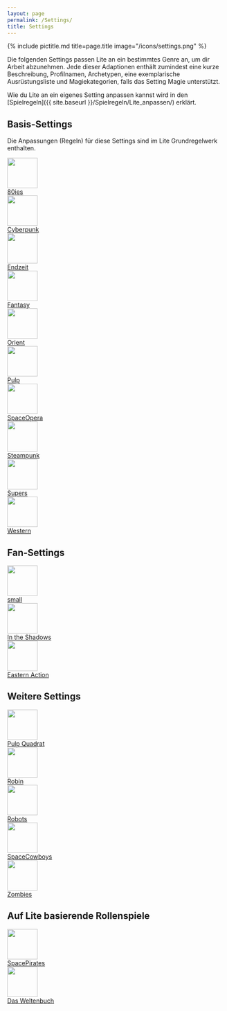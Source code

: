 ```yaml
---
layout: page
permalink: /Settings/
title: Settings
---
```


{% include pictitle.md title=page.title image="/icons/settings.png" %}

Die folgenden Settings passen Lite an ein bestimmtes Genre an, um dir Arbeit abzunehmen. Jede dieser Adaptionen enthält zumindest eine kurze Beschreibung, Profilnamen, Archetypen, eine exemplarische Ausrüstungsliste und Magiekategorien, falls das Setting Magie unterstützt.

Wie du Lite an ein eigenes Setting anpassen kannst wird in den [Spielregeln]({{ site.baseurl }}/Spielregeln/Lite_anpassen/) erklärt.

## Basis-Settings

Die Anpassungen (Regeln) für diese Settings sind im Lite Grundregelwerk enthalten.

<div class="row row-cols-2 row-cols-sm-4 row-cols-xl-6 g-4 mb-4">
    <div class="col">
        <div class="card bg-blue text-light h-100 clickable">
            <div class="card-body p-1 align-self-center">
                <img src="{{ site.baseurl }}/assets/images/icons/80ies.png" width="70" height="70">
            </div>
            <div class="card-footer text-center">
                <a class="text-light" href="{{ site.baseurl }}/Settings/80ies/">80ies</a>
            </div>
        </div>
    </div>
    <div class="col">
        <div class="card bg-blue text-light h-100 clickable">
            <div class="card-body p-1 align-self-center">
                <img src="{{ site.baseurl }}/assets/images/icons/cyberpunk.png" width="70" height="70">
            </div>
            <div class="card-footer text-center">
                <a class="text-light" href="{{ site.baseurl }}/Settings/Cyberpunk/">Cyberpunk</a>
            </div>
        </div>
    </div>
    <div class="col">
        <div class="card bg-blue text-light h-100 clickable">
            <div class="card-body p-1 align-self-center">
                <img src="{{ site.baseurl }}/assets/images/icons/endzeit.png" width="70" height="70">
            </div>
            <div class="card-footer text-center">
                <a class="text-light" href="{{ site.baseurl }}/Settings/Endzeit/">Endzeit</a>
            </div>
        </div>
    </div>
    <div class="col">
        <div class="card bg-blue text-light h-100 clickable">
            <div class="card-body p-1 align-self-center">
                <img src="{{ site.baseurl }}/assets/images/icons/fantasy.png" width="70" height="70">
            </div>
            <div class="card-footer text-center">
                <a class="text-light" href="{{ site.baseurl }}/Settings/Fantasy/">Fantasy</a>
            </div>
        </div>
    </div>
    <div class="col">
        <div class="card bg-blue text-light h-100 clickable">
            <div class="card-body p-1 align-self-center">
                <img src="{{ site.baseurl }}/assets/images/icons/orient.png" width="70" height="70">
            </div>
            <div class="card-footer text-center">
                <a class="text-light" href="{{ site.baseurl }}/Settings/Orient/">Orient</a>
            </div>
        </div>
    </div>
    <div class="col">
        <div class="card bg-blue text-light h-100 clickable">
            <div class="card-body p-1 align-self-center">
                <img src="{{ site.baseurl }}/assets/images/icons/pulp.png" width="70" height="70">
            </div>
            <div class="card-footer text-center">
                <a class="text-light" href="{{ site.baseurl }}/Settings/Pulp/">Pulp</a>
            </div>
        </div>
    </div>
    <div class="col">
        <div class="card bg-blue text-light h-100 clickable">
            <div class="card-body p-1 align-self-center">
                <img src="{{ site.baseurl }}/assets/images/icons/spaceopera.png" width="70" height="70">
            </div>
            <div class="card-footer text-center">
                <a class="text-light" href="{{ site.baseurl }}/Settings/SpaceOpera/">SpaceOpera</a>
            </div>
        </div>
    </div>
    <div class="col">
        <div class="card bg-blue text-light h-100 clickable">
            <div class="card-body p-1 align-self-center">
                <img src="{{ site.baseurl }}/assets/images/icons/steampunk.png" width="70" height="70">
            </div>
            <div class="card-footer text-center">
                <a class="text-light" href="{{ site.baseurl }}/Settings/Steampunk/">Steampunk</a>
            </div>
        </div>
    </div>
    <div class="col">
        <div class="card bg-blue text-light h-100 clickable">
            <div class="card-body p-1 align-self-center">
                <img src="{{ site.baseurl }}/assets/images/icons/supers.png" width="70" height="70">
            </div>
            <div class="card-footer text-center">
                <a class="text-light" href="{{ site.baseurl }}/Settings/Supers/">Supers</a>
            </div>
        </div>
    </div>
    <div class="col">
        <div class="card bg-blue text-light h-100 clickable">
            <div class="card-body p-1 align-self-center">
                <img src="{{ site.baseurl }}/assets/images/icons/western.png" width="70" height="70">
            </div>
            <div class="card-footer text-center">
                <a class="text-light" href="{{ site.baseurl }}/Settings/Western/">Western</a>
            </div>
        </div>
    </div>
</div>

## Fan-Settings

<div class="row row-cols-2 row-cols-sm-4 row-cols-xl-6 g-4 mb-4">
    <div class="col">
        <div class="card bg-blue text-light h-100 clickable">
            <div class="card-body p-1 align-self-center">
                <img src="{{ site.baseurl }}/assets/images/icons/small.png" width="70" height="70">
            </div>
            <div class="card-footer text-center">
                <a class="text-light" href="{{ site.baseurl }}/Settings/small/">small</a>
            </div>
        </div>
    </div>
    <div class="col">
        <div class="card bg-blue text-light h-100 clickable">
            <div class="card-body p-1 align-self-center">
                <img src="{{ site.baseurl }}/assets/images/icons/intheshadows.png" width="70" height="70">
            </div>
            <div class="card-footer text-center">
                <a class="text-light" href="{{ site.baseurl }}/Settings/In_the_Shadows/">In the Shadows</a>
            </div>
        </div>
    </div>
    <div class="col">
        <div class="card bg-blue text-light h-100 clickable">
            <div class="card-body p-1 align-self-center">
                <img src="{{ site.baseurl }}/assets/images/icons/easternaction.png" width="70" height="70">
            </div>
            <div class="card-footer text-center">
                <a class="text-light" href="{{ site.baseurl }}/Settings/Eastern_Action/">Eastern Action</a>
            </div>
        </div>
    </div>
</div>

## Weitere Settings

<div class="row row-cols-2 row-cols-sm-4 row-cols-xl-6 g-4 mb-4">
    <div class="col">
        <div class="card bg-blue text-light h-100 clickable">
            <div class="card-body p-1 align-self-center">
                <img src="{{ site.baseurl }}/assets/images/icons/pulpquadrat.png" width="70" height="70">
            </div>
            <div class="card-footer text-center">
                <a class="text-light" href="{{ site.baseurl }}/Settings/Pulp_Quadrat/">Pulp Quadrat</a>
            </div>
        </div>
    </div>
    <div class="col">
        <div class="card bg-blue text-light h-100 clickable">
            <div class="card-body p-1 align-self-center">
                <img src="{{ site.baseurl }}/assets/images/icons/robin.png" width="70" height="70">
            </div>
            <div class="card-footer text-center">
                <a class="text-light" href="{{ site.baseurl }}/Settings/Robin/">Robin</a>
            </div>
        </div>
    </div>
    <div class="col">
        <div class="card bg-blue text-light h-100 clickable">
            <div class="card-body p-1 align-self-center">
                <img src="{{ site.baseurl }}/assets/images/icons/robots.png" width="70" height="70">
            </div>
            <div class="card-footer text-center">
                <a class="text-light" href="{{ site.baseurl }}/Settings/Robots/">Robots</a>
            </div>
        </div>
    </div>
    <div class="col">
        <div class="card bg-blue text-light h-100 clickable">
            <div class="card-body p-1 align-self-center">
                <img src="{{ site.baseurl }}/assets/images/icons/spacecowboys.png" width="70" height="70">
            </div>
            <div class="card-footer text-center">
                <a class="text-light" href="{{ site.baseurl }}/Settings/SpaceCowboys/">SpaceCowboys</a>
            </div>
        </div>
    </div>
    <div class="col">
        <div class="card bg-blue text-light h-100 clickable">
            <div class="card-body p-1 align-self-center">
                <img src="{{ site.baseurl }}/assets/images/icons/zombies.png" width="70" height="70">
            </div>
            <div class="card-footer text-center">
                <a class="text-light" href="{{ site.baseurl }}/Settings/Zombies/">Zombies</a>
            </div>
        </div>
    </div>
</div>

## Auf Lite basierende Rollenspiele

<div class="row row-cols-2 row-cols-sm-4 row-cols-xl-6 g-4 mb-4">
    <div class="col">
        <div class="card bg-blue text-light h-100 clickable">
            <div class="card-body p-1 align-self-center">
                <img src="{{ site.baseurl }}/assets/images/icons/spacepirates.png" width="70" height="70">
            </div>
            <div class="card-footer text-center">
                <a class="text-light" href="{{ site.baseurl }}/Settings/SpacePirates/">SpacePirates</a>
            </div>
        </div>
    </div>
    <div class="col">
        <div class="card bg-blue text-light h-100 clickable">
            <div class="card-body p-1 align-self-center">
                <img src="{{ site.baseurl }}/assets/images/icons/dasweltenbuch.png" width="70" height="70">
            </div>
            <div class="card-footer text-center">
                <a class="text-light" href="{{ site.baseurl }}/Settings/Das_Weltenbuch/">Das Weltenbuch</a>
            </div>
        </div>
    </div>
</div>
